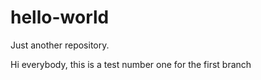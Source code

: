 # hello-world
Just another repository.

Hi everybody, this is a test number one for the first branch

